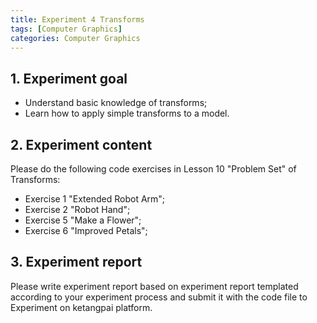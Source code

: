 ```yaml
---
title: Experiment 4 Transforms 
tags: [Computer Graphics]
categories: Computer Graphics
---
```


## 1. Experiment goal
- Understand basic knowledge of transforms; 
- Learn how to apply simple transforms to a model. 


## 2. Experiment content
Please do the following code exercises in Lesson 10 "Problem Set" of Transforms:
- Exercise 1 "Extended Robot Arm";
- Exercise 2 "Robot Hand";
- Exercise 5 "Make a Flower";
- Exercise 6 "Improved Petals";

## 3. Experiment report
Please write experiment report based on experiment report templated according to your experiment process and submit it with the code file to Experiment  on ketangpai platform.